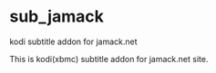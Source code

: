 # sub_jamack
kodi subtitle addon for jamack.net

This is kodi(xbmc) subtitle addon for jamack.net site.
